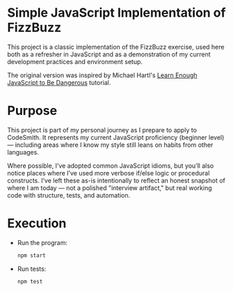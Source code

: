# Simple JavaScript Implementation of FizzBuzz

This project is a classic implementation of the FizzBuzz exercise, used here both as a refresher in JavaScript and as a demonstration of my current development practices and environment setup.

The original version was inspired by Michael Hartl's [Learn Enough JavaScript to Be Dangerous](https://www.learnenough.com/javascript-tutorial-tutorial/) tutorial.

# Purpose

This project is part of my personal journey as I prepare to apply to CodeSmith. It represents my current JavaScript proficiency (beginner level) — including areas where I know my style still leans on habits from other languages.

Where possible, I’ve adopted common JavaScript idioms, but you’ll also notice places where I’ve used more verbose if/else logic or procedural constructs. I’ve left these as-is intentionally to reflect an honest snapshot of where I am today — not a polished "interview artifact," but real working code with structure, tests, and automation.

# Execution

- Run the program:
  ```bash
  npm start
  ```

- Run tests:
  ```bash
  npm test
  ```
